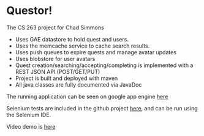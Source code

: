 Questor!
=============================

The CS 263 project for Chad Simmons

* Uses GAE datastore to hold quest and users. 
* Uses the memcache service to cache search results. 
* Uses push queues to expire quests and manage avatar updates
* Uses blobstore for user avatars
* Quest creation/searching/accepting/completing is implemented with a REST JSON API (POST/GET/PUT)
* Project is built and deployed with maven
* All java classes are fully documented via JavaDoc

The running application can be seen on google app engine [here](http://stunning-shadow-733.appspot.com)

Selenium tests are included in the github project [here](https://github.com/polpak/cs263-project/tree/master/selenium-tests), and can be run using the Selenium IDE.

Video demo is [here](https://vimeo.com/114751036)
